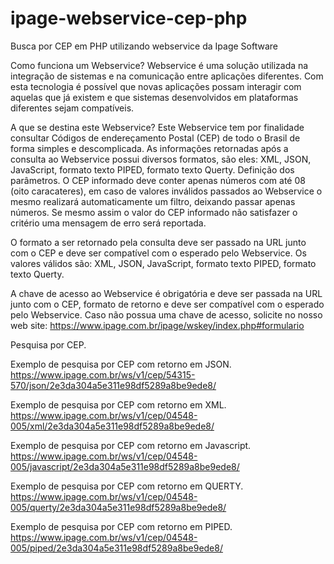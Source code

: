 # ipage-webservice-cep-php
Busca por CEP em PHP utilizando webservice da Ipage Software

Como funciona um Webservice?
Webservice é uma solução utilizada na integração de sistemas e na comunicação entre aplicações diferentes. Com esta tecnologia é possível que novas aplicações possam interagir com aquelas que já existem e que sistemas desenvolvidos em plataformas diferentes sejam compatíveis.

A que se destina este Webservice?
Este Webservice tem por finalidade consultar Códigos de endereçamento Postal (CEP) de todo o Brasil de forma simples e descomplicada.
As informações retornadas após a consulta ao Webservice possui diversos formatos, são eles: XML, JSON, JavaScript, formato texto PIPED, formato texto Querty.
Definição dos parâmetros.
O CEP informado deve conter apenas números com até 08 (oito caracateres), em caso de valores inválidos passados ao Webservice o mesmo realizará automaticamente um filtro, deixando passar apenas números. Se mesmo assim o valor do CEP informado não satisfazer o critério uma mensagem de erro será reportada.

O formato a ser retornado pela consulta deve ser passado na URL junto com o CEP e deve ser compatível com o esperado pelo Webservice.
Os valores válidos são: XML, JSON, JavaScript, formato texto PIPED, formato texto Querty.

A chave de acesso ao Webservice é obrigatória e deve ser passada na URL junto com o CEP, formato de retorno e deve ser compatível com o esperado pelo Webservice. Caso não possua uma chave de acesso, solicite no nosso web site: https://www.ipage.com.br/ipage/wskey/index.php#formulario

Pesquisa por CEP.

Exemplo de pesquisa por CEP com retorno em JSON.
https://www.ipage.com.br/ws/v1/cep/54315-570/json/2e3da304a5e311e98df5289a8be9ede8/

Exemplo de pesquisa por CEP com retorno em XML.
https://www.ipage.com.br/ws/v1/cep/04548-005/xml/2e3da304a5e311e98df5289a8be9ede8/

Exemplo de pesquisa por CEP com retorno em Javascript.
https://www.ipage.com.br/ws/v1/cep/04548-005/javascript/2e3da304a5e311e98df5289a8be9ede8/

Exemplo de pesquisa por CEP com retorno em QUERTY.
https://www.ipage.com.br/ws/v1/cep/04548-005/querty/2e3da304a5e311e98df5289a8be9ede8/

Exemplo de pesquisa por CEP com retorno em PIPED.
https://www.ipage.com.br/ws/v1/cep/04548-005/piped/2e3da304a5e311e98df5289a8be9ede8/

